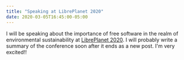 ```yaml
---
title: "Speaking at LibrePlanet 2020"
date: 2020-03-05T16:45:00-05:00
---
```


I will be speaking about the importance of free software in the realm
of environmental sustainability at
[LibrePlanet 2020](https://libreplanet.org/2020). I will probably
write a summary of the conference soon after it ends as a new post.
I'm very excited!!
